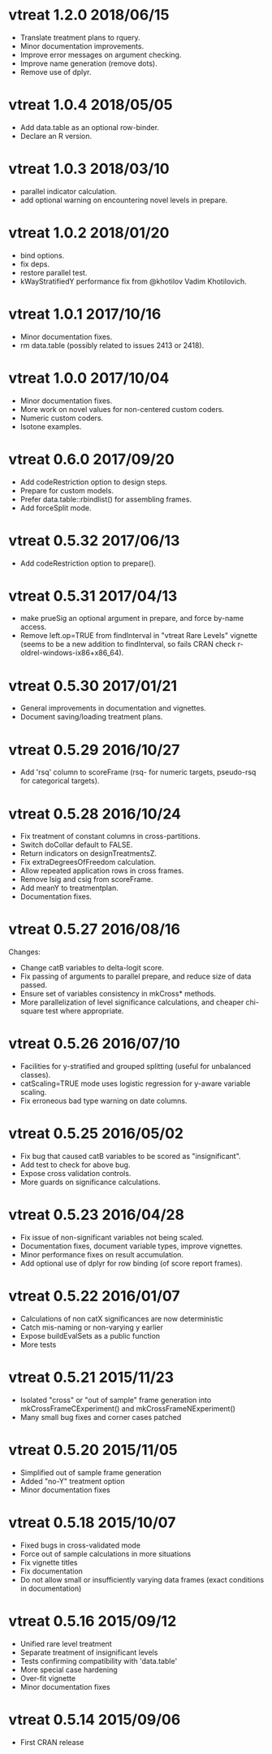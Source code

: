 
# vtreat 1.2.0 2018/06/15

  * Translate treatment plans to rquery.
  * Minor documentation improvements.
  * Improve error messages on argument checking.
  * Improve name generation (remove dots).
  * Remove use of dplyr.
 
# vtreat 1.0.4 2018/05/05

  * Add data.table as an optional row-binder.
  * Declare an R version.

# vtreat 1.0.3 2018/03/10

  * parallel indicator calculation.
  * add optional warning on encountering novel levels in prepare.

# vtreat 1.0.2 2018/01/20

  * bind options.
  * fix deps.
  * restore parallel test.
  * kWayStratifiedY performance fix from @khotilov Vadim Khotilovich.

# vtreat 1.0.1 2017/10/16

  * Minor documentation fixes.
  * rm data.table (possibly related to issues 2413 or 2418).

# vtreat 1.0.0 2017/10/04

  * Minor documentation fixes.
  * More work on novel values for non-centered custom coders.
  * Numeric custom coders.
  * Isotone examples.

# vtreat 0.6.0 2017/09/20

  * Add codeRestriction option to design steps.
  * Prepare for custom models.
  * Prefer data.table::rbindlist() for assembling frames.
  * Add forceSplit mode.

# vtreat 0.5.32 2017/06/13

  * Add codeRestriction option to prepare().

# vtreat 0.5.31 2017/04/13


  * make prueSig an optional argument in prepare, and force by-name access.
  * Remove left.op=TRUE from findInterval in "vtreat Rare Levels" vignette (seems to be a new addition to findInterval, so fails CRAN check r-oldrel-windows-ix86+x86_64).


# vtreat 0.5.30 2017/01/21

  * General improvements in documentation and vignettes.
  * Document saving/loading treatment plans.


# vtreat 0.5.29 2016/10/27

  * Add 'rsq' column to scoreFrame (rsq- for numeric targets, pseudo-rsq for categorical targets).

# vtreat 0.5.28 2016/10/24


  * Fix treatment of constant columns in cross-partitions.
  * Switch doCollar default to FALSE.
  * Return indicators on designTreatmentsZ.
  * Fix extraDegreesOfFreedom calculation.
  * Allow repeated application rows in cross frames.
  * Remove lsig and csig from scoreFrame.
  * Add meanY to treatmentplan.
  * Documentation fixes.


# vtreat 0.5.27 2016/08/16

Changes:

  * Change catB variables to delta-logit score.
  * Fix passing of arguments to parallel prepare, and reduce size of data passed.
  * Ensure set of variables consistency in mkCross* methods.
  * More parallelization of level significance calculations, and cheaper chi-square test where appropriate.

# vtreat 0.5.26 2016/07/10

  * Facilities for y-stratified and grouped splitting (useful for unbalanced classes).
  * catScaling=TRUE mode uses logistic regression for y-aware variable scaling.
  * Fix erroneous bad type warning on date columns.


# vtreat 0.5.25 2016/05/02


  * Fix bug that caused catB variables to be scored as "insignificant".
  * Add test to check for above bug.
  * Expose cross validation controls.
  * More guards on significance calculations.


# vtreat 0.5.23 2016/04/28

  * Fix issue of non-significant variables not being scaled.
  * Documentation fixes, document variable types, improve vignettes.
  * Minor performance fixes on result accumulation.
  * Add optional use of dplyr for row binding (of score report frames).


# vtreat 0.5.22 2016/01/07


  * Calculations of non catX significances are now deterministic
  * Catch mis-naming or non-varying y earlier
  * Expose buildEvalSets as a public function
  * More tests


# vtreat 0.5.21 2015/11/23

  * Isolated "cross" or "out of sample" frame generation into mkCrossFrameCExperiment() and mkCrossFrameNExperiment()
  * Many small bug fixes and corner cases patched


# vtreat 0.5.20 2015/11/05


  * Simplified out of sample frame generation
  * Added "no-Y" treatment option
  * Minor documentation fixes


# vtreat 0.5.18 2015/10/07

  * Fixed bugs in cross-validated mode
  * Force out of sample calculations in more situations
  * Fix vignette titles
  * Fix documentation
  * Do not allow small or insufficiently varying data frames (exact conditions in documentation)


# vtreat 0.5.16 2015/09/12


  *  Unified rare level treatment
  *  Separate treatment of insignificant levels
  *  Tests confirming compatibility with 'data.table'
  *  More special case hardening
  *  Over-fit vignette
  *  Minor documentation fixes



# vtreat 0.5.14 2015/09/06

  * First CRAN release
